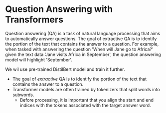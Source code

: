 # Question Answering with Transformers
Question answering (QA) is a task of natural language processing that aims to automatically answer questions. The goal of extractive QA is to identify the portion of the text that contains the answer to a question. For example, when tasked with answering the question 'When will Jane go to Africa?' given the text data 'Jane visits Africa in September', the question answering model will highlight 'September'.

We wil use pre-trained DistilBert model and train it further.

- The goal of *extractive* QA is to identify the portion of the text that contains the answer to a question.
- Transformer models are often trained by tokenizers that split words into subwords.
  - Before processing, it is important that you align the start and end indices with the tokens associated with the target answer word.
